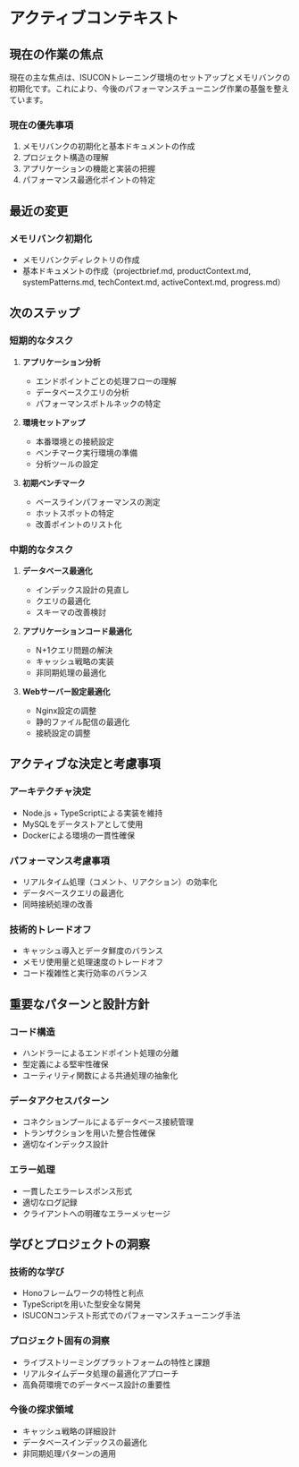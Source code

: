# アクティブコンテキスト

## 現在の作業の焦点

現在の主な焦点は、ISUCONトレーニング環境のセットアップとメモリバンクの初期化です。これにより、今後のパフォーマンスチューニング作業の基盤を整えています。

### 現在の優先事項
1. メモリバンクの初期化と基本ドキュメントの作成
2. プロジェクト構造の理解
3. アプリケーションの機能と実装の把握
4. パフォーマンス最適化ポイントの特定

## 最近の変更

### メモリバンク初期化
- メモリバンクディレクトリの作成
- 基本ドキュメントの作成（projectbrief.md, productContext.md, systemPatterns.md, techContext.md, activeContext.md, progress.md）

## 次のステップ

### 短期的なタスク
1. **アプリケーション分析**
   - エンドポイントごとの処理フローの理解
   - データベースクエリの分析
   - パフォーマンスボトルネックの特定

2. **環境セットアップ**
   - 本番環境との接続設定
   - ベンチマーク実行環境の準備
   - 分析ツールの設定

3. **初期ベンチマーク**
   - ベースラインパフォーマンスの測定
   - ホットスポットの特定
   - 改善ポイントのリスト化

### 中期的なタスク
1. **データベース最適化**
   - インデックス設計の見直し
   - クエリの最適化
   - スキーマの改善検討

2. **アプリケーションコード最適化**
   - N+1クエリ問題の解決
   - キャッシュ戦略の実装
   - 非同期処理の最適化

3. **Webサーバー設定最適化**
   - Nginx設定の調整
   - 静的ファイル配信の最適化
   - 接続設定の調整

## アクティブな決定と考慮事項

### アーキテクチャ決定
- Node.js + TypeScriptによる実装を維持
- MySQLをデータストアとして使用
- Dockerによる環境の一貫性確保

### パフォーマンス考慮事項
- リアルタイム処理（コメント、リアクション）の効率化
- データベースクエリの最適化
- 同時接続処理の改善

### 技術的トレードオフ
- キャッシュ導入とデータ鮮度のバランス
- メモリ使用量と処理速度のトレードオフ
- コード複雑性と実行効率のバランス

## 重要なパターンと設計方針

### コード構造
- ハンドラーによるエンドポイント処理の分離
- 型定義による堅牢性確保
- ユーティリティ関数による共通処理の抽象化

### データアクセスパターン
- コネクションプールによるデータベース接続管理
- トランザクションを用いた整合性確保
- 適切なインデックス設計

### エラー処理
- 一貫したエラーレスポンス形式
- 適切なログ記録
- クライアントへの明確なエラーメッセージ

## 学びとプロジェクトの洞察

### 技術的な学び
- Honoフレームワークの特性と利点
- TypeScriptを用いた型安全な開発
- ISUCONコンテスト形式でのパフォーマンスチューニング手法

### プロジェクト固有の洞察
- ライブストリーミングプラットフォームの特性と課題
- リアルタイムデータ処理の最適化アプローチ
- 高負荷環境でのデータベース設計の重要性

### 今後の探求領域
- キャッシュ戦略の詳細設計
- データベースインデックスの最適化
- 非同期処理パターンの適用
